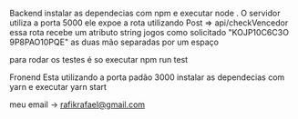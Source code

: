 
Backend
instalar as dependecias com npm e executar node .
O servidor utiliza a porta 5000
ele expoe a rota utilizando Post => api/checkVencedor
  essa rota recebe um atributo string jogos como solicitado "KOJP10C6C3O 9P8PAO10PQE" as duas mão separadas por um espaço

para rodar os testes é so executar
  npm run test

Fronend
Esta utilizando a porta padão 3000
instalar as dependecias com yarn e executar yarn start

meu email -> rafikrafael@gmail.com